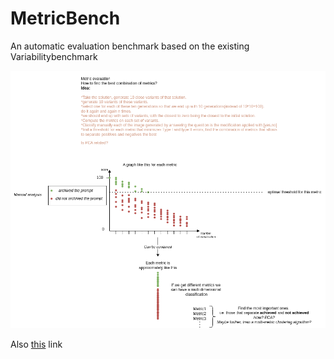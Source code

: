 # MetricBench

An automatic evaluation benchmark based on the existing Variabilitybenchmark

![](./metric_bench.png)


Also [this](https://chatgpt.com/share/6781831b-3e98-8001-ae37-0cb3d820783a) link